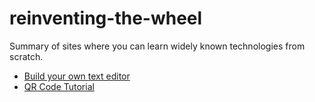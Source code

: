 # reinventing-the-wheel
Summary of sites where you can learn widely known technologies from scratch.

- [Build your own text editor](https://viewsourcecode.org/snaptoken/kilo/index.html)
- [QR Code Tutorial](https://www.thonky.com/qr-code-tutorial/)
